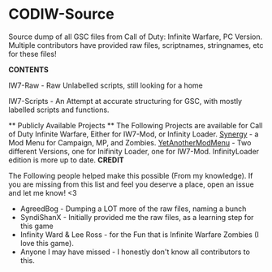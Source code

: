 # CODIW-Source
Source dump of all GSC files from Call of Duty: Infinite Warfare, PC Version.
Multiple contributors have provided raw files, scriptnames, stringnames, etc for these files!

**CONTENTS**

IW7-Raw - Raw Unlabelled scripts, still looking for a home

IW7-Scripts - An Attempt at accurate structuring for GSC, with mostly labelled scripts and functions.


** Publicly Available Projects **
The Following Projects are available for Call of Duty Infinite Warfare, Either for IW7-Mod, or Infinity Loader. 
[Synergy](https://github.com/SyndiShanX/Synergy-IW-GSC-Menu) - a Mod Menu for Campaign, MP, and Zombies.
[YetAnotherModMenu](https://github.com/TheUnknownCod3r/GSC-Related-Mods/tree/main/Infinite%20Warfare) - Two different Versions, one for Inifinity Loader, one for IW7-Mod. InfinityLoader edition is more up to date.
**CREDIT**

The Following people helped make this possible (From my knowledge). If you are missing from this list and feel you deserve a place, open an issue and let me know! <3
* AgreedBog - Dumping a LOT more of the raw files, naming a bunch
* SyndiShanX - Initially provided me the raw files, as a learning step for this game
* Infinity Ward & Lee Ross - for the Fun that is Infinite Warfare Zombies (I love this game).
* Anyone I may have missed - I honestly don't know all contributors to this. 
